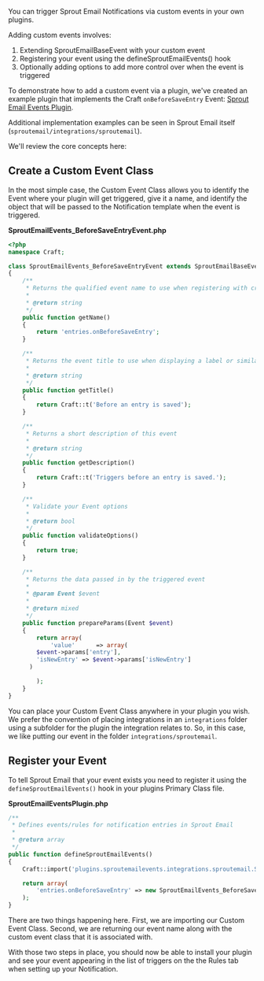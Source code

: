 You can trigger Sprout Email Notifications via custom events in your own plugins.

Adding custom events involves:

1. Extending SproutEmailBaseEvent with your custom event
2. Registering your event using the defineSproutEmailEvents() hook
3. Optionally adding options to add more control over when the event is triggered

To demonstrate how to add a custom event via a plugin, we've created an example plugin that implements the Craft `onBeforeSaveEntry` Event: [Sprout Email Events Plugin]({asset:844:url}).

Additional implementation examples can be seen in Sprout Email itself (`sproutemail/integrations/sproutemail`).

We'll review the core concepts here:

## Create a Custom Event Class

In the most simple case, the Custom Event Class allows you to identify the Event where your plugin will get triggered, give it a name, and identify the object that will be passed to the Notification template when the event is triggered.

**SproutEmailEvents_BeforeSaveEntryEvent.php**

``` php
<?php
namespace Craft;

class SproutEmailEvents_BeforeSaveEntryEvent extends SproutEmailBaseEvent
{
	/**
	 * Returns the qualified event name to use when registering with craft()->on
	 * 
	 * @return string
	 */
	public function getName()
	{
		return 'entries.onBeforeSaveEntry';
	}

	/**
	 * Returns the event title to use when displaying a label or similar use case
	 *
	 * @return string
	 */
	public function getTitle()
	{
		return Craft::t('Before an entry is saved');
	}

	/**
	 * Returns a short description of this event
	 *
	 * @return string
	 */
	public function getDescription()
	{
		return Craft::t('Triggers before an entry is saved.');
	}

	/**
	 * Validate your Event options
	 *
	 * @return bool
	 */
	public function validateOptions()
	{
		return true;
	}

	/**
	 * Returns the data passed in by the triggered event
	 *
	 * @param Event $event
	 *
	 * @return mixed
	 */
	public function prepareParams(Event $event)
	{	
		return array(
			'value'      => array(
        $event->params['entry'],
        'isNewEntry' => $event->params['isNewEntry']
      )

		);
	}
}
```

You can place your Custom Event Class anywhere in your plugin you wish.  We prefer the convention of placing integrations in an `integrations` folder using a subfolder for the plugin the integration relates to.  So, in this case, we like putting our event in the folder `integrations/sproutemail`.

## Register your Event

To tell Sprout Email that your event exists you need to register it using the `defineSproutEmailEvents()` hook in your plugins Primary Class file.

**SproutEmailEventsPlugin.php**
``` php
/**
 * Defines events/rules for notification entries in Sprout Email
 *
 * @return array
 */
public function defineSproutEmailEvents()
{
	Craft::import('plugins.sproutemailevents.integrations.sproutemail.SproutEmailEvents_BeforeSaveEntryEvent');

	return array(
		'entries.onBeforeSaveEntry' => new SproutEmailEvents_BeforeSaveEntryEvent()
	);
}
```

There are two things happening here.  First, we are importing our Custom Event Class. Second, we are returning our event name along with the custom event class that it is associated with.

With those two steps in place, you should now be able to install your plugin and see your event appearing in the list of triggers on the the Rules tab when setting up your Notification.